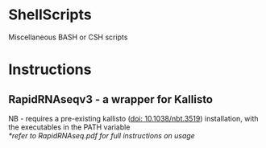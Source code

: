 # ShellScripts
Miscellaneous BASH or CSH scripts
<h1>Instructions</h1>
<h2>RapidRNAseqv3 - a wrapper for Kallisto</h2>
NB - requires a pre-existing kallisto (<a href="http://www.nature.com/nbt/journal/v34/n5/full/nbt.3519.html">doi: 10.1038/nbt.3519</a>) installation, with the executables in the PATH variable
<br>
<i>*refer to RapidRNAseq.pdf for full instructions on usage</i>
